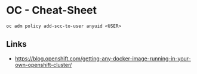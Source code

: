 # OC - Cheat-Sheet




```
oc adm policy add-scc-to-user anyuid <USER>
```



## Links

* https://blog.openshift.com/getting-any-docker-image-running-in-your-own-openshift-cluster/



